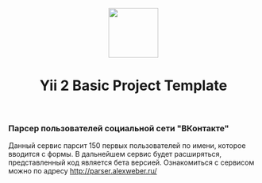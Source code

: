 <p align="center">
    <a href="https://github.com/yiisoft" target="_blank">
        <img src="https://avatars0.githubusercontent.com/u/993323" height="100px">
    </a>
    <h1 align="center">Yii 2 Basic Project Template</h1>
    <br>
</p>


### Парсер пользователей социальной сети "ВКонтакте"

Данный сервис парсит 150 первых пользователей по имени, которое вводится с формы. В дальнейшем  сервис будет расширяться, представленный код является бета версией.
Ознакомиться с сервисом можно по адресу http://parser.alexweber.ru/
